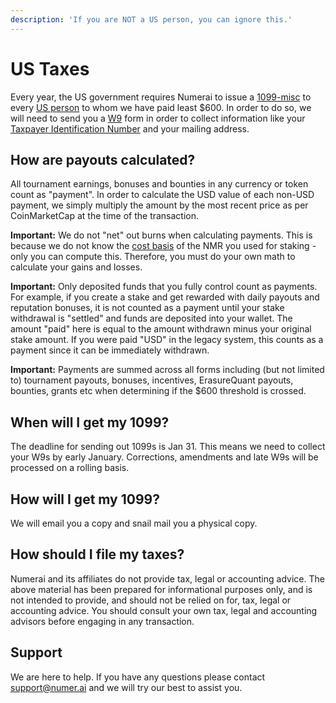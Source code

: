 ```yaml
---
description: 'If you are NOT a US person, you can ignore this.'
---
```


# US Taxes

Every year, the US government requires Numerai to issue a [1099-misc](https://www.irs.gov/forms-pubs/about-form-1099-misc) to every [US person](https://www.irs.gov/individuals/international-taxpayers/classification-of-taxpayers-for-us-tax-purposes) to whom we have paid least $600. In order to do so, we will need to send you a [W9](https://www.irs.gov/pub/irs-pdf/fw9.pdf) form in order to collect information like your [Taxpayer Identification Number](https://www.irs.gov/individuals/international-taxpayers/taxpayer-identification-numbers-tin) and your mailing address.

## **How are payouts calculated?**

All tournament earnings, bonuses and bounties in any currency or token count as "payment". In order to calculate the USD value of each non-USD payment, we simply multiply the amount by the most recent price as per CoinMarketCap at the time of the transaction.

**Important:** We do not "net" out burns when calculating payments. This is because we do not know the [cost basis](https://www.irs.gov/taxtopics/tc703) of the NMR you used for staking - only you can compute this. Therefore, you must do your own math to calculate your gains and losses.

**Important:** Only deposited funds that you fully control count as payments. For example, if you create a stake and get rewarded with daily payouts and reputation bonuses, it is not counted as a payment until your stake withdrawal is "settled" and funds are deposited into your wallet. The amount "paid" here is equal to the amount withdrawn minus your original stake amount. If you were paid "USD" in the legacy system, this counts as a payment since it can be immediately withdrawn.

**Important:** Payments are summed across all forms including \(but not limited to\) tournament payouts, bonuses, incentives, ErasureQuant payouts, bounties, grants etc when determining if the $600 threshold is crossed.

## **When will I get my 1099?**

The deadline for sending out 1099s is Jan 31. This means we need to collect your W9s by early January. Corrections, amendments and late W9s will be processed on a rolling basis.

## **How will I get my 1099?**

We will email you a copy and snail mail you a physical copy.

## **How should I file my taxes?**

Numerai and its affiliates do not provide tax, legal or accounting advice. The above material has been prepared for informational purposes only, and is not intended to provide, and should not be relied on for, tax, legal or accounting advice. You should consult your own tax, legal and accounting advisors before engaging in any transaction.

## **Support**

We are here to help. If you have any questions please contact support@numer.ai and we will try our best to assist you.

